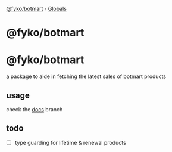 [@fyko/botmart](README.md) › [Globals](globals.md)

# @fyko/botmart

# @fyko/botmart
a package to aide in fetching the latest sales of botmart products

## usage
check the [docs](https://github.com/Fyko/botmart/tree/docs) branch

## todo
- [ ] type guarding for lifetime & renewal products
